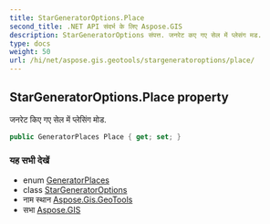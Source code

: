 ```yaml
---
title: StarGeneratorOptions.Place
second_title: .NET API संदर्भ के लिए Aspose.GIS
description: StarGeneratorOptions संपत्त. जनरेट कए गए सेल में प्लेसंग मड.
type: docs
weight: 50
url: /hi/net/aspose.gis.geotools/stargeneratoroptions/place/
---
```

## StarGeneratorOptions.Place property

जनरेट किए गए सेल में प्लेसिंग मोड.

```csharp
public GeneratorPlaces Place { get; set; }
```

### यह सभी देखें

* enum [GeneratorPlaces](../../generatorplaces/)
* class [StarGeneratorOptions](../)
* नाम स्थान [Aspose.Gis.GeoTools](../../stargeneratoroptions/)
* सभा [Aspose.GIS](../../../)


